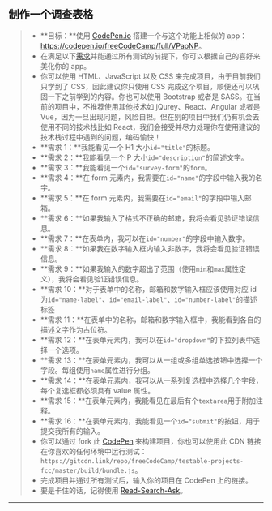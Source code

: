 ## 制作一个调查表格

> - **目标：**使用 [CodePen.io](https://codepen.io/) 搭建一个与这个功能上相似的 app：<https://codepen.io/freeCodeCamp/full/VPaoNP>。
> - 在满足以下[需求](https://en.wikipedia.org/wiki/User_story)并能通过所有测试的前提下，你可以根据自己的喜好来美化你的 app。
> - 你可以使用 HTML、JavaScript 以及 CSS 来完成项目，由于目前我们只学到了 CSS，因此建议你只使用 CSS 完成这个项目，顺便还可以巩固一下之前学到的内容。你也可以使用 Bootstrap 或者是 SASS。在当前的项目中，不推荐使用其他技术如 jQurey、React、Angular 或者是 Vue，因为一旦出现问题，风险自担。但在别的项目中我们仍有机会去使用不同的技术栈比如 React，我们会接受并尽力处理你在使用建议的技术栈过程中遇到的问题，编码愉快！
> - **需求 1：**我能看见一个 H1 大小`id="title"`的标题。
> - **需求 2：**我能看见一个 P 大小`id="description"`的简述文字。
> - **需求 3：**我能看见一个`id="survey-form"`的`form`。
> - **需求 4：**在 form 元素内，我需要在`id="name"`的字段中输入我的名字。
> - **需求 5：**在 form 元素内，我需要在`id="email"`的字段中输入邮箱。
> - **需求 6：**如果我输入了格式不正确的邮箱，我将会看见验证错误信息。
> - **需求 7：**在表单内，我可以在`id="number"`的字段中输入数字。
> - **需求 8：**如果我在数字输入框内输入非数字，我将会看见验证错误信息。
> - **需求 9：**如果我输入的数字超出了范围（使用`min`和`max`属性定义），我将会看见验证错误信息。
> - **需求 10：**对于表单中的名称，邮箱和数字输入框应该使用对应 id 为`id="name-label"`、`id="email-label"`、`id="number-label"`的描述标签
> - **需求 11：**在表单中的名称，邮箱和数字输入框中，我能看到各自的描述文字作为占位符。
> - **需求 12：**在表单元素内，我可以在`id="dropdown"`的下拉列表中选择一个选项。
> - **需求 13：**在表单元素内，我可以从一组或多组单选按钮中选择一个字段。每组使用`name`属性进行分组。
> - **需求 14：**在表单元素内，我可以从一系列复选框中选择几个字段，每个复选框都必须具有 value 属性。
> - **需求 15：**在表单元素内，我能看见在最后有个`textarea`用于附加注释。
> - **需求 16：**在表单元素内，我能看见一个`id="submit"`的按钮，用于提交我所有的输入。
> - 你可以通过 fork 此 [CodePen](http://codepen.io/freeCodeCamp/pen/MJjpwO) 来构建项目，你也可以使用此 CDN 链接在你喜欢的任何环境中运行测试：`https://gitcdn.link/repo/freeCodeCamp/testable-projects-fcc/master/build/bundle.js`。
> - 完成项目并通过所有测试后，输入你的项目在 CodePen 上的链接。
> - 要是卡住的话，记得使用 [Read-Search-Ask](https://forum.freecodecamp.one/t/topic/157)。

------

```html

```

